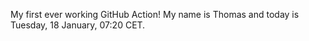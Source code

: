 My first ever working GitHub Action!
My name is Thomas and today is Tuesday, 18 January, 07:20 CET. 
